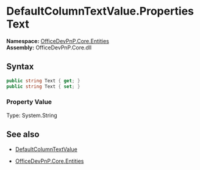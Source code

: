 # DefaultColumnTextValue.Properties Text
**Namespace:** [OfficeDevPnP.Core.Entities](OfficeDevPnP.Core.Entities.md)  
**Assembly:** OfficeDevPnP.Core.dll  
## Syntax
```C#
public string Text { get; }
public string Text { set; }
```

### Property Value
Type: System.String  

## See also
- [DefaultColumnTextValue](DefaultColumnTextValue.md) 

- [OfficeDevPnP.Core.Entities](OfficeDevPnP.Core.Entities.md)
